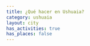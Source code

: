 ```yaml
---
title: ¿Qué hacer en Ushuaia?
category: ushuaia
layout: city
has_activities: true
has_places: false
---
```

